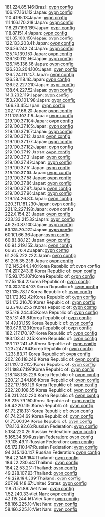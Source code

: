 181.224.85.146:Brazil: [ovpn config](vpn/181_224_85_146.ovpn)  
106.177.161.112:Japan: [ovpn config](vpn/106_177_161_112.ovpn)  
110.4.195.13:Japan: [ovpn config](vpn/110_4_195_13.ovpn)  
111.106.170.218:Japan: [ovpn config](vpn/111_106_170_218.ovpn)  
118.237.193.169:Japan: [ovpn config](vpn/118_237_193_169.ovpn)  
118.87.151.4:Japan: [ovpn config](vpn/118_87_151_4.ovpn)  
121.85.100.156:Japan: [ovpn config](vpn/121_85_100_156.ovpn)  
122.133.203.41:Japan: [ovpn config](vpn/122_133_203_41.ovpn)  
124.36.242.24:Japan: [ovpn config](vpn/124_36_242_24.ovpn)  
125.14.139.150:Japan: [ovpn config](vpn/125_14_139_150.ovpn)  
126.130.112.56:Japan: [ovpn config](vpn/126_130_112_56.ovpn)  
126.145.136.66:Japan: [ovpn config](vpn/126_145_136_66.ovpn)  
126.203.204.100:Japan: [ovpn config](vpn/126_203_204_100.ovpn)  
126.224.111.147:Japan: [ovpn config](vpn/126_224_111_147.ovpn)  
126.28.118.16:Japan: [ovpn config](vpn/126_28_118_16.ovpn)  
126.92.227.210:Japan: [ovpn config](vpn/126_92_227_210.ovpn)  
138.64.227.52:Japan: [ovpn config](vpn/138_64_227_52.ovpn)  
14.3.232.119:Japan: [ovpn config](vpn/14_3_232_119.ovpn)  
153.200.101.198:Japan: [ovpn config](vpn/153_200_101_198.ovpn)  
1.66.33.45:Japan: [ovpn config](vpn/1_66_33_45.ovpn)  
202.177.66.20:Japan: [ovpn config](vpn/202_177_66_20.ovpn)  
211.125.102.118:Japan: [ovpn config](vpn/211_125_102_118.ovpn)  
219.100.37.104:Japan: [ovpn config](vpn/219_100_37_104.ovpn)  
219.100.37.105:Japan: [ovpn config](vpn/219_100_37_105.ovpn)  
219.100.37.107:Japan: [ovpn config](vpn/219_100_37_107.ovpn)  
219.100.37.13:Japan: [ovpn config](vpn/219_100_37_13.ovpn)  
219.100.37.177:Japan: [ovpn config](vpn/219_100_37_177.ovpn)  
219.100.37.182:Japan: [ovpn config](vpn/219_100_37_182.ovpn)  
219.100.37.19:Japan: [ovpn config](vpn/219_100_37_19.ovpn)  
219.100.37.31:Japan: [ovpn config](vpn/219_100_37_31.ovpn)  
219.100.37.49:Japan: [ovpn config](vpn/219_100_37_49.ovpn)  
219.100.37.51:Japan: [ovpn config](vpn/219_100_37_51.ovpn)  
219.100.37.55:Japan: [ovpn config](vpn/219_100_37_55.ovpn)  
219.100.37.58:Japan: [ovpn config](vpn/219_100_37_58.ovpn)  
219.100.37.86:Japan: [ovpn config](vpn/219_100_37_86.ovpn)  
219.100.37.87:Japan: [ovpn config](vpn/219_100_37_87.ovpn)  
219.100.37.96:Japan: [ovpn config](vpn/219_100_37_96.ovpn)  
219.124.26.80:Japan: [ovpn config](vpn/219_124_26_80.ovpn)  
220.211.181.230:Japan: [ovpn config](vpn/220_211_181_230.ovpn)  
221.12.227.198:Japan: [ovpn config](vpn/221_12_227_198.ovpn)  
222.0.154.23:Japan: [ovpn config](vpn/222_0_154_23.ovpn)  
223.133.215.32:Japan: [ovpn config](vpn/223_133_215_32.ovpn)  
49.250.87.100:Japan: [ovpn config](vpn/49_250_87_100.ovpn)  
59.138.79.222:Japan: [ovpn config](vpn/59_138_79_222.ovpn)  
60.101.66.36:Japan: [ovpn config](vpn/60_101_66_36.ovpn)  
60.83.88.123:Japan: [ovpn config](vpn/60_83_88_123.ovpn)  
60.94.219.155:Japan: [ovpn config](vpn/60_94_219_155.ovpn)  
60.95.76.42:Japan: [ovpn config](vpn/60_95_76_42.ovpn)  
61.205.222.222:Japan: [ovpn config](vpn/61_205_222_222.ovpn)  
61.205.35.238:Japan: [ovpn config](vpn/61_205_35_238.ovpn)  
112.145.244.240:Korea Republic of: [ovpn config](vpn/112_145_244_240.ovpn)  
114.207.243.18:Korea Republic of: [ovpn config](vpn/114_207_243_18.ovpn)  
115.93.175.107:Korea Republic of: [ovpn config](vpn/115_93_175_107.ovpn)  
117.55.154.2:Korea Republic of: [ovpn config](vpn/117_55_154_2.ovpn)  
119.202.104.107:Korea Republic of: [ovpn config](vpn/119_202_104_107.ovpn)  
121.135.78.17:Korea Republic of: [ovpn config](vpn/121_135_78_17.ovpn)  
121.172.162.42:Korea Republic of: [ovpn config](vpn/121_172_162_42.ovpn)  
121.173.216.70:Korea Republic of: [ovpn config](vpn/121_173_216_70.ovpn)  
123.248.125.51:Korea Republic of: [ovpn config](vpn/123_248_125_51.ovpn)  
125.129.244.45:Korea Republic of: [ovpn config](vpn/125_129_244_45.ovpn)  
125.181.49.8:Korea Republic of: [ovpn config](vpn/125_181_49_8.ovpn)  
14.49.131.159:Korea Republic of: [ovpn config](vpn/14_49_131_159.ovpn)  
180.67.6.123:Korea Republic of: [ovpn config](vpn/180_67_6_123.ovpn)  
182.217.170.197:Korea Republic of: [ovpn config](vpn/182_217_170_197.ovpn)  
183.103.41.245:Korea Republic of: [ovpn config](vpn/183_103_41_245.ovpn)  
183.107.241.48:Korea Republic of: [ovpn config](vpn/183_107_241_48.ovpn)  
1.237.247.94:Korea Republic of: [ovpn config](vpn/1_237_247_94.ovpn)  
1.238.83.71:Korea Republic of: [ovpn config](vpn/1_238_83_71.ovpn)  
202.126.118.249:Korea Republic of: [ovpn config](vpn/202_126_118_249.ovpn)  
211.197.137.135:Korea Republic of: [ovpn config](vpn/211_197_137_135.ovpn)  
211.198.67.197:Korea Republic of: [ovpn config](vpn/211_198_67_197.ovpn)  
218.148.135.229:Korea Republic of: [ovpn config](vpn/218_148_135_229.ovpn)  
220.121.244.186:Korea Republic of: [ovpn config](vpn/220_121_244_186.ovpn)  
222.117.186.129:Korea Republic of: [ovpn config](vpn/222_117_186_129.ovpn)  
222.120.108.65:Korea Republic of: [ovpn config](vpn/222_120_108_65.ovpn)  
58.231.240.220:Korea Republic of: [ovpn config](vpn/58_231_240_220.ovpn)  
58.235.79.150:Korea Republic of: [ovpn config](vpn/58_235_79_150.ovpn)  
59.4.220.136:Korea Republic of: [ovpn config](vpn/59_4_220_136.ovpn)  
61.73.218.131:Korea Republic of: [ovpn config](vpn/61_73_218_131.ovpn)  
61.74.234.69:Korea Republic of: [ovpn config](vpn/61_74_234_69.ovpn)  
61.75.60.134:Korea Republic of: [ovpn config](vpn/61_75_60_134.ovpn)  
178.163.92.66:Russian Federation: [ovpn config](vpn/178_163_92_66.ovpn)  
5.134.220.26:Russian Federation: [ovpn config](vpn/5_134_220_26.ovpn)  
5.165.34.59:Russian Federation: [ovpn config](vpn/5_165_34_59.ovpn)  
79.105.49.11:Russian Federation: [ovpn config](vpn/79_105_49_11.ovpn)  
85.172.110.147:Russian Federation: [ovpn config](vpn/85_172_110_147.ovpn)  
94.245.130.147:Russian Federation: [ovpn config](vpn/94_245_130_147.ovpn)  
184.22.149.194:Thailand: [ovpn config](vpn/184_22_149_194.ovpn)  
184.22.230.44:Thailand: [ovpn config](vpn/184_22_230_44.ovpn)  
184.22.53.231:Thailand: [ovpn config](vpn/184_22_53_231.ovpn)  
49.228.107.93:Thailand: [ovpn config](vpn/49_228_107_93.ovpn)  
49.228.184.239:Thailand: [ovpn config](vpn/49_228_184_239.ovpn)  
207.98.148.67:United States: [ovpn config](vpn/207_98_148_67.ovpn)  
118.71.51.89:Viet Nam: [ovpn config](vpn/118_71_51_89.ovpn)  
1.52.240.33:Viet Nam: [ovpn config](vpn/1_52_240_33.ovpn)  
42.118.244.161:Viet Nam: [ovpn config](vpn/42_118_244_161.ovpn)  
58.186.225.10:Viet Nam: [ovpn config](vpn/58_186_225_10.ovpn)  
58.186.225.10:Viet Nam: [ovpn config](vpn/58_186_225_10.ovpn)  
